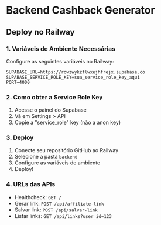 # Backend Cashback Generator

## Deploy no Railway

### 1. Variáveis de Ambiente Necessárias

Configure as seguintes variáveis no Railway:

```
SUPABASE_URL=https://rowzwykzflwxejhfrejx.supabase.co
SUPABASE_SERVICE_ROLE_KEY=sua_service_role_key_aqui
PORT=4000
```

### 2. Como obter a Service Role Key

1. Acesse o painel do Supabase
2. Vá em Settings > API
3. Copie a "service_role" key (não a anon key)

### 3. Deploy

1. Conecte seu repositório GitHub ao Railway
2. Selecione a pasta `backend`
3. Configure as variáveis de ambiente
4. Deploy!

### 4. URLs das APIs

- Healthcheck: `GET /`
- Gerar link: `POST /api/affiliate-link`
- Salvar link: `POST /api/salvar-link`
- Listar links: `GET /api/links?user_id=123` 